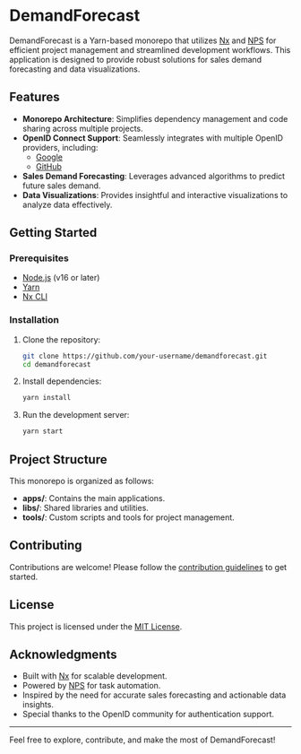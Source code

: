 # DemandForecast

DemandForecast is a Yarn-based monorepo that utilizes [Nx](https://nx.dev/) and [NPS](https://www.npmjs.com/package/nps) for efficient project management and streamlined development workflows. This application is designed to provide robust solutions for sales demand forecasting and data visualizations.

## Features

- **Monorepo Architecture**: Simplifies dependency management and code sharing across multiple projects.
- **OpenID Connect Support**: Seamlessly integrates with multiple OpenID providers, including:
    - [Google](https://developers.google.com/identity)
    - [GitHub](https://docs.github.com/en/developers/apps/building-oauth-apps/authorizing-oauth-apps)
- **Sales Demand Forecasting**: Leverages advanced algorithms to predict future sales demand.
- **Data Visualizations**: Provides insightful and interactive visualizations to analyze data effectively.

## Getting Started

### Prerequisites

- [Node.js](https://nodejs.org/) (v16 or later)
- [Yarn](https://yarnpkg.com/)
- [Nx CLI](https://nx.dev/cli/overview)

### Installation

1. Clone the repository:
     ```bash
     git clone https://github.com/your-username/demandforecast.git
     cd demandforecast
     ```

2. Install dependencies:
     ```bash
     yarn install
     ```

3. Run the development server:
     ```bash
     yarn start
     ```

## Project Structure

This monorepo is organized as follows:

- **apps/**: Contains the main applications.
- **libs/**: Shared libraries and utilities.
- **tools/**: Custom scripts and tools for project management.

## Contributing

Contributions are welcome! Please follow the [contribution guidelines](CONTRIBUTING.md) to get started.

## License

This project is licensed under the [MIT License](LICENSE).

## Acknowledgments

- Built with [Nx](https://nx.dev/) for scalable development.
- Powered by [NPS](https://www.npmjs.com/package/nps) for task automation.
- Inspired by the need for accurate sales forecasting and actionable data insights.
- Special thanks to the OpenID community for authentication support.

---
Feel free to explore, contribute, and make the most of DemandForecast!
